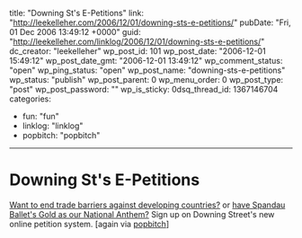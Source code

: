 title: "Downing St's E-Petitions"
link: "http://leekelleher.com/2006/12/01/downing-sts-e-petitions/"
pubDate: "Fri, 01 Dec 2006 13:49:12 +0000"
guid: "http://leekelleher.com/linklog/2006/12/01/downing-sts-e-petitions/"
dc_creator: "leekelleher"
wp_post_id: 101
wp_post_date: "2006-12-01 15:49:12"
wp_post_date_gmt: "2006-12-01 13:49:12"
wp_comment_status: "open"
wp_ping_status: "open"
wp_post_name: "downing-sts-e-petitions"
wp_status: "publish"
wp_post_parent: 0
wp_menu_order: 0
wp_post_type: "post"
wp_post_password: ""
wp_is_sticky: 0dsq_thread_id: 1367146704
categories:
  - fun: "fun"
  - linklog: "linklog"
  - popbitch: "popbitch"

---

# Downing St's E-Petitions

<a href="http://petitions.pm.gov.uk/makeitfair/">Want to end trade barriers against developing countries?</a> or <a href="http://petitions.pm.gov.uk/goldanthem/">have Spandau Ballet's Gold as our National Anthem?</a> Sign up on Downing Street's new online petition system. [again via <a href="http://www.popbitch.com/">popbitch</a>]